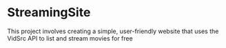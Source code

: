 # StreamingSite
This project involves creating a simple, user-friendly website that uses the VidSrc API to list and stream movies for free
